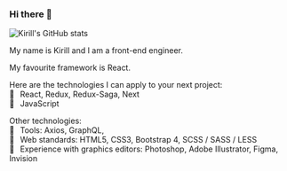 <h3>Hi there 👋</h3>


![Kirill's GitHub stats](https://github-readme-stats.vercel.app/api?username=kirill-stepanov&show_icons=true&theme=radical)

<p>My name is Kirill and I am a front-end engineer.</p>

<p>My favourite framework is React.</p>

Here are the technologies I can apply to your next project:<br>
🔧⠀React, Redux, Redux-Saga, Next<br>
🔧⠀JavaScript<br>

Other technologies:<br>
🔧⠀Tools: Axios, GraphQL,<br>
🔧⠀Web standards: HTML5, CSS3, Bootstrap 4, SCSS / SASS / LESS<br>
🔧⠀Experience with graphics editors: Photoshop, Adobe Illustrator, Figma, Invision<br>
